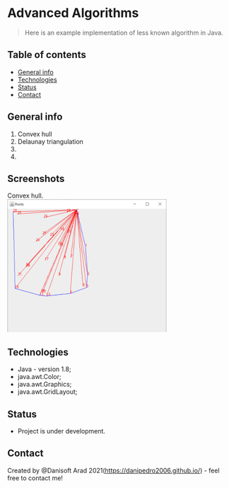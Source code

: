 # Advanced Algorithms
> Here is an example implementation of less known algorithm in Java.

## Table of contents
* [General info](#general-info)
* [Technologies](#technologies)
* [Status](#status)
* [Contact](#contact)

## General info
1. Convex hull
2. Delaunay triangulation
3.
4.




## Screenshots
Convex hull.  
<img src=https://github.com/danipedro2006/Advanced-Algorithms/blob/main/src/resorces/javaw_C3PJA15HyF.png width="360" height="300">  

## Technologies
* Java - version 1.8;
* java.awt.Color;
* java.awt.Graphics;
* java.awt.GridLayout;


## Status
* Project is under development. 

## Contact
Created by @Danisoft Arad 2021(https://danipedro2006.github.io/) - feel free to contact me!